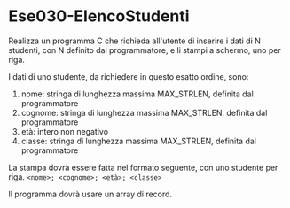 # Ese030-ElencoStudenti

Realizza un programma C che richieda all'utente di inserire i dati di N studenti, con N definito dal programmatore, e li stampi a schermo, uno per riga.

I dati di uno studente, da richiedere in questo esatto ordine, sono:

1. nome: stringa di lunghezza massima MAX_STRLEN, definita dal programmatore
2. cognome: stringa di lunghezza massima MAX_STRLEN, definita dal programmatore
3. età: intero non negativo
4. classe: stringa di lunghezza massima MAX_STRLEN, definita dal programmatore

La stampa dovrà essere fatta nel formato seguente, con uno studente per riga.
`<nome>; <cognome>; <età>; <classe>`

Il programma dovrà usare un array di record.